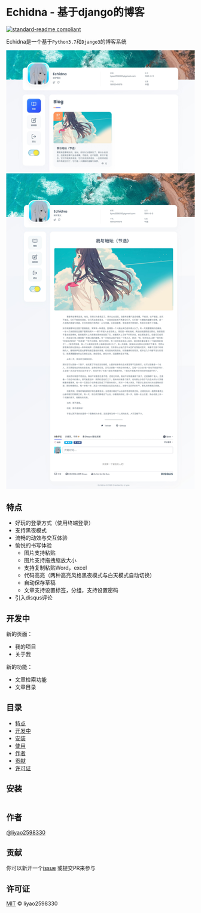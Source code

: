 # Echidna - 基于django的博客

[![standard-readme compliant](https://img.shields.io/badge/readme%20style-standard-brightgreen.svg?style=flat-square)](https://github.com/RichardLitt/standard-readme)

Echidna是一个基于`Python3.7`和`Django3`的博客系统

![首页](example/index.jpg "首页")
![文章](example/article.jpg "文章")


## 特点
* 好玩的登录方式（使用终端登录）
* 支持黑夜模式
* 流畅的动效与交互体验
* 愉悦的书写体验
    * 图片支持粘贴
    * 图片支持拖拽缩放大小
    * 支持复制粘贴Word，excel
    * 代码高亮（两种高亮风格黑夜模式与白天模式自动切换）
    * 自动保存草稿
    * 文章支持设置标签，分组，支持设置密码
* 引入disqus评论
    
## 开发中
新的页面：
* 我的项目
* 关于我

新的功能：
* 文章检索功能
* 文章目录

## 目录

- [特点](#特点)
- [开发中](#开发中)
- [安装](#安装)
- [使用](#使用)
- [作者](#作者)
- [贡献](#贡献)
- [许可证](#许可证)

## 安装

```shell script

```

## 作者

[@liyao2598330](https://github.com/liyao2598330)

## 贡献

你可以新开一个[issue](https://github.com/liyao2598330/echidna/issues/new) 或提交PR来参与


## 许可证

[MIT](LICENSE) © liyao2598330
